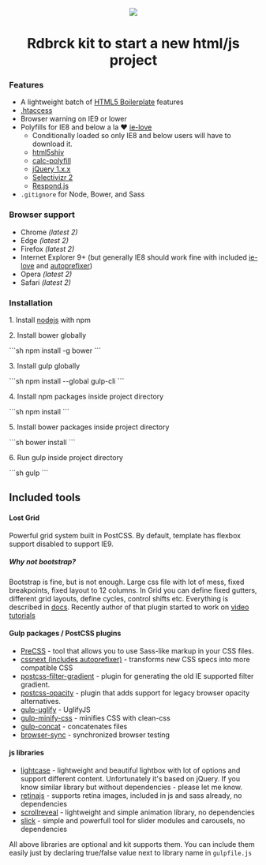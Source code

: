 <p align="center">
<img src="https://rdbrck.com/github/boilerbrck_v2.svg">
</p>

<h1 align="center">Rdbrck kit to start a new html/js project</h1>

### Features
- A lightweight batch of [HTML5 Boilerplate](https://html5boilerplate.com) features
- [.htaccess](.htaccess)
- Browser warning on IE9 or lower
- Polyfills for IE8 and below a la :heart: [ie-love](https://github.com/corysimmons/ie-love)
  - Conditionally loaded so only IE8 and below users will have to download it.
  - [html5shiv](https://github.com/aFarkas/html5shiv)
  - [calc-polyfill](https://github.com/closingtag/calc-polyfill)
  - [jQuery 1.x.x](https://jquery.com/download/)
  - [Selectivizr 2](https://github.com/corysimmons/selectivizr2)
  - [Respond.js](https://github.com/scottjehl/Respond)
- `.gitignore` for Node, Bower, and Sass

### Browser support

* Chrome *(latest 2)*
* Edge *(latest 2)*
* Firefox *(latest 2)*
* Internet Explorer 9+ (but generally IE8 should work fine with included [ie-love](https://github.com/corysimmons/ie-love) and [autoprefixer](https://github.com/postcss/autoprefixer))
* Opera *(latest 2)*
* Safari *(latest 2)*


### Installation

<p>1. Install <a href="https://nodejs.org/en/">nodejs</a> with npm</p>
<p>2. Install bower globally</p>
```sh
npm install -g bower
```
<p>3. Install gulp globally</p>
```sh
npm install --global gulp-cli
```
<p>4. Install npm packages inside project directory</p>
```sh
npm install
```
<p>5. Install bower packages inside project directory</p>
```sh
bower install
```
<p>6. Run gulp inside project directory</p>
```sh
gulp
```



## Included tools

#### Lost Grid
Powerful grid system built in PostCSS. By default, template has flexbox support disabled to support IE9.

##### Why not bootstrap?
Bootstrap is fine, but is not enough. Large css file with lot of mess, fixed breakpoints, fixed layout to 12 columns. In Grid you can define fixed gutters, different grid layouts, define cycles, control shifts etc. Everything is described in [docs](http://lostgrid.org/docs.html). Recently author of that plugin started to work on [video tutorials](https://www.youtube.com/watch?v=6FN7QU1ZxqA&list=PLHYmM0rBloyTelftsYtk93VgunoYmNkc5)

#### Gulp packages / PostCSS plugins
- [PreCSS](https://github.com/jonathantneal/precss) - tool that allows you to use Sass-like markup in your CSS files.
- [cssnext (includes autoprefixer)](http://cssnext.io/) - transforms new CSS specs into more compatible CSS
- [postcss-filter-gradient](https://github.com/yuezk/postcss-filter-gradient) - plugin for generating the old IE supported filter gradient.
- [postcss-opacity](https://github.com/iamvdo/postcss-opacity) - plugin that adds support for legacy browser opacity alternatives.
- [gulp-uglify](https://github.com/terinjokes/gulp-uglify) - UglifyJS
- [gulp-minify-css](https://www.npmjs.com/package/gulp-clean-css) - minifies CSS with clean-css
- [gulp-concat](https://www.npmjs.com/package/gulp-concat) - concatenates files
- [browser-sync](https://www.browsersync.io/) - synchronized browser testing

#### js libraries
- [lightcase](http://cornel.bopp-art.com/lightcase/) - lightweight and beautiful lightbox with lot of options and support different content. Unfortunately it's based on jQuery. If you know similar library but without dependencies - please let me know.
- [retinajs](https://github.com/imulus/retinajs) - supports retina images, included in js and sass already, no dependencies
- [scrollreveal](https://github.com/jlmakes/scrollreveal) - lightweight and simple animation library, no dependencies
- [slick](http://kenwheeler.github.io/slick/) - simple and powerfull tool for slider modules and carousels, no dependencies

All above libraries are optional and kit supports them. You can include them easily just by declaring true/false value next to library name in `gulpfile.js`

#### 

